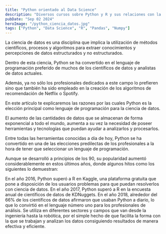 ```yaml
---
title: "Python orientado al Data Science"
description: "Diversos cursos sobre Python y R y sus relaciones con la Ciencia de Datos"
pubDate: "Sep 02 2024"
heroImage: "/python_ciencia_datos.jpg"
tags: ["Python", "Data Science", "R", "Pandas", "Numpy"]
---
```


La ciencia de datos es una disciplina que implica la utilización de métodos científicos, procesos y algoritmos para extraer conocimientos y percepciones de datos estructurados y no estructurados.

Dentro de esta ciencia, Python se ha convertido en el lenguaje de programación preferido de  muchos de los científicos de datos y analistas de datos actuales. 

Además, ya no sólo los profesionales dedicados a este campo lo prefieren sino que también ha sido empleado en la creación de los algoritmos de recomendación de Netflix o Spotify.

En este artículo te explicaremos las razones por las cuales Python es la elección principal como lenguaje de programación para la ciencia de datos.

El aumento de las cantidades de datos que se almacenan de forma exponencial a todo el mundo, aumenta a su vez la necesidad de poseer herramientas y tecnologías que puedan ayudar a analizarlos y procesarlos. 

Entre todas las herramientas conocidas a día de hoy, Python se ha convertido en una de las elecciones predilectas de los profesionales a la hora de tener que seleccionar un lenguaje de programación.

Aunque se desarrolló a principios de los 90, su popularidad aumentó considerablemente en estos últimos años, donde algunos hitos como los siguientes lo demuestran:

En el año 2016, Python superó a R en Kaggle, una plataforma gratuita que pone a disposición de los usuarios problemas para que puedan resolverlos con ciencia de datos.
En el año 2017, Python superó a R en la encuesta anual de científicos de datos de KDNuggets.
En el año 2018, alrededor del 66% de los científicos de datos afirmaron que usaban Python a diario, lo que lo convirtió en el lenguaje número uno para los profesionales de análisis.
Se utiliza en diferentes sectores y campos que van desde la ingeniería hasta la robótica, por el simple hecho de que facilita la forma con la que se trabajan y analizan los datos consiguiendo resultados de manera efectiva y eficiente.